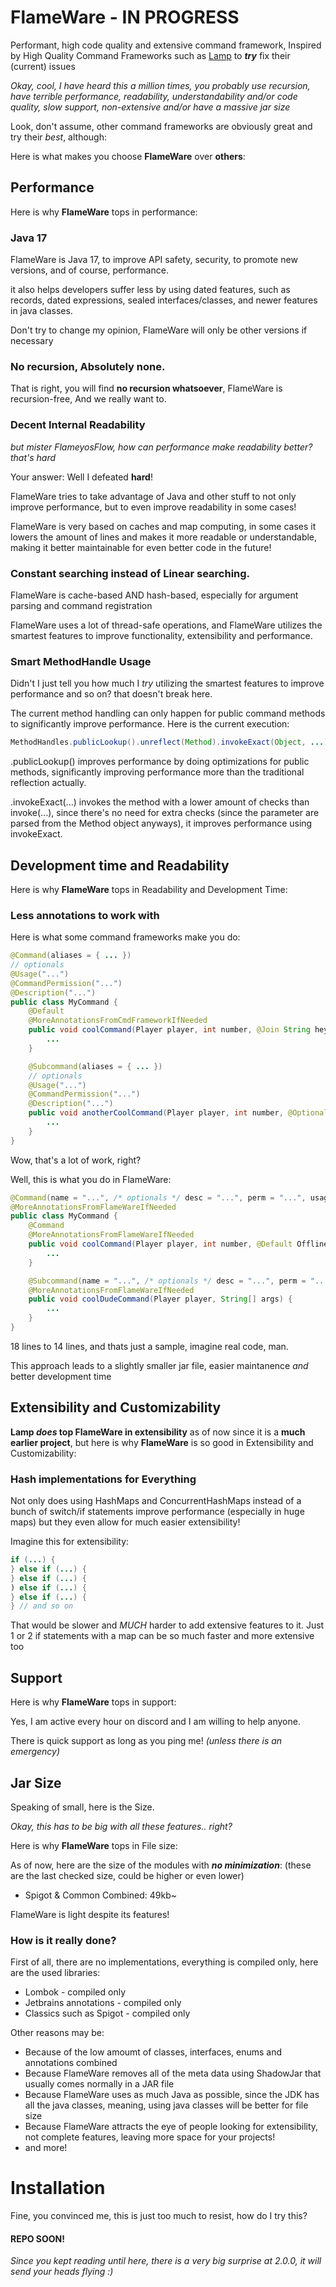 # FlameWare - IN PROGRESS
Performant, high code quality and extensive command framework, Inspired by High Quality Command Frameworks such as [Lamp](https://www.spigotmc.org/threads/lamp-a-highly-flexible-extremely-powerful-and-customizable-commands-framework.544055/) to ***try*** fix their (current) issues

*Okay, cool, I have heard this a million times, you probably use recursion, have terrible performance, readability, understandability and/or code quality, slow support, non-extensive and/or have a massive jar size*

Look, don't assume, other command frameworks are obviously great and try their *best*, although:

Here is what makes you choose **FlameWare** over **others**:

## Performance
Here is why **FlameWare** tops in performance:
### Java 17
FlameWare is Java 17, to improve API safety, security, to promote new versions, and of course, performance.

it also helps developers suffer less by using dated features, such as records, dated expressions, sealed interfaces/classes, and newer features in java classes.

Don't try to change my opinion, FlameWare will only be other versions if necessary
### No recursion, Absolutely none.
That is right, you will find **no recursion whatsoever**, FlameWare is recursion-free,
And we really want to.

### Decent Internal Readability
*but mister FlameyosFlow, how can performance make readability better? that's hard*

Your answer: Well I defeated **hard**!

FlameWare tries to take advantage of Java and other stuff to not only improve performance,
but to even improve readability in some cases!

FlameWare is very based on caches and map computing, in some cases it lowers the amount of lines and makes it more readable or understandable, making it better maintainable for even better code in the future!

### Constant searching instead of Linear searching.
FlameWare is cache-based AND hash-based, especially for argument parsing and command registration

FlameWare uses a lot of thread-safe operations, and FlameWare utilizes the smartest
features to improve functionality, extensibility and performance.

### Smart MethodHandle Usage
Didn't I just tell you how much I *try* utilizing the smartest features to improve performance and so on? that doesn't break here.

The current method handling can only happen for public command methods to significantly improve performance.
Here is the current execution:
```java
MethodHandles.publicLookup().unreflect(Method).invokeExact(Object, ...);
```

.publicLookup() improves performance by doing optimizations for public methods, significantly improving performance more than the traditional reflection actually.

.invokeExact(...) invokes the method with a lower amount of checks than invoke(...), since there's no need for extra checks (since the parameter are parsed from the Method object anyways), it improves performance using invokeExact.

## Development time and Readability
Here is why **FlameWare** tops in Readability and Development Time:

### Less annotations to work with

Here is what some command frameworks make you do:
```java
@Command(aliases = { ... })
// optionals
@Usage("...")
@CommandPermission("...")
@Description("...")
public class MyCommand {
    @Default
    @MoreAnnotationsFromCmdFrameworkIfNeeded
    public void coolCommand(Player player, int number, @Join String hey) {
        ...
    }

    @Subcommand(aliases = { ... })
    // optionals
    @Usage("...")
    @CommandPermission("...")
    @Description("...")
    public void anotherCoolCommand(Player player, int number, @Optional @Join String hey) {
        ...
    }
}
```
Wow, that's a lot of work, right?

Well, this is what you do in FlameWare:
```java
@Command(name = "...", /* optionals */ desc = "...", perm = "...", usage = "...", aliases = "...")
@MoreAnnotationsFromFlameWareIfNeeded
public class MyCommand {
    @Command
    @MoreAnnotationsFromFlameWareIfNeeded
    public void coolCommand(Player player, int number, @Default OfflinePlayer target, @Default @Join String hey) {
        ...
    }

    @Subcommand(name = "...", /* optionals */ desc = "...", perm = "...", aliases = "...")
    @MoreAnnotationsFromFlameWareIfNeeded
    public void coolDudeCommand(Player player, String[] args) {
        ...
    }
}
```

18 lines to 14 lines, and thats just a sample, imagine real code, man.

This approach leads to a slightly smaller jar file, easier maintanence *and* better development time

## Extensibility and Customizability
**Lamp *does* top FlameWare in extensibility** as of now since it is a **much earlier project**, but here is why **FlameWare** is so good in Extensibility and Customizability:

### Hash implementations for Everything
Not only does using HashMaps and ConcurrentHashMaps instead of a bunch of switch/if statements improve performance (especially in huge maps) but they even allow for much easier extensibility!

Imagine this for extensibility:
```java
if (...) {
} else if (...) {
} else if (...) {
) else if (...) {
} else if (...) {
} // and so on
```

That would be slower and *MUCH* harder to add extensive features to it.
Just 1 or 2 if statements with a map can be so much faster and more extensive too

## Support
Here is why **FlameWare** tops in support:

Yes, I am active every hour on discord and I am willing to help anyone.

There is quick support as long as you ping me! *(unless there is an emergency)*

## Jar Size
Speaking of small, here is the Size.

*Okay, this has to be big with all these features.. right?*

Here is why **FlameWare** tops in File size:

As of now, here are the size of the modules with ***no minimization***: (these are the last checked size, could be higher or even lower)
- Spigot & Common Combined: 49kb~

FlameWare is light despite its features!
### How is it really done?
First of all, there are no implementations, everything is compiled only, here are the used libraries:
- Lombok - compiled only
- Jetbrains annotations - compiled only
- Classics such as Spigot - compiled only

Other reasons may be:
- Because of the low amoumt of classes, interfaces, enums and annotations combined
- Because FlameWare removes all of the meta data using ShadowJar that usually comes normally in a JAR file
- Because FlameWare uses as much Java as possible, since the JDK has all the java classes, meaning, using java classes will be better for file size
- Because FlameWare attracts the eye of people looking for extensibility, not complete features, leaving more space for your projects!
- and more!

# Installation
Fine, you convinced me, this is just too much to resist, how do I try this?

#### REPO SOON!

*Since you kept reading until here, there is a very big surprise at 2.0.0, it will send your heads flying :)*
